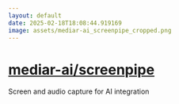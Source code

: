 ```yaml
---
layout: default
date: 2025-02-18T18:08:44.919169
image: assets/mediar-ai_screenpipe_cropped.png
---
```


# [mediar-ai/screenpipe](https://github.com/mediar-ai/screenpipe)

Screen and audio capture for AI integration
